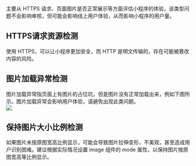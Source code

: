 主要从 HTTPS 请求、页面图片是否正常展示等方面评估小程序的体验，该类型问题不会影响审核，但可能会影响线上用户体验，从而影响小程序的用户量。

## HTTPS请求资源检测
使用 HTTPS，可以让小程序更加安全，而 HTTP 是明文传输的，存在可能被篡改内容的风险。

## 图片加载异常检测
图片加载异常指页面上有图片的占位坑，但是图片没有正常加载出来，例如下图所示。图片加载异常会影响用户体验，请避免出现此类问题。<br />
![](https://cdn.nlark.com/yuque/0/2022/png/179989/1651138384376-178c7669-fcac-4b3e-9d47-9495597ada17.png)

## 保持图片大小比例检测
如果图片未按原图宽高比例显示，可能会导致图片拉伸变形，不美观，甚至造成用户识别困难。建议根据实际情况设置 image 组件的 mode 属性，以保持图片按原图宽高等比例显示。

